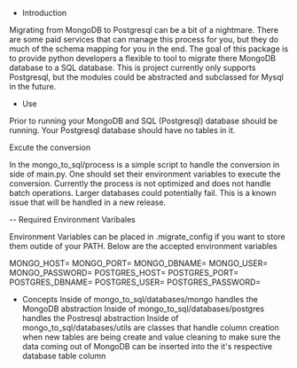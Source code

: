 - Introduction

Migrating from MongoDB to Postgresql can be a bit of a nightmare. There are some paid services that can
manage this process for you, but they do much of the schema mapping for you in the end. The goal of this
package is to provide python developers a flexible to tool to migrate there MongoDB database to a SQL database.
This is project currently only supports Postgresql, but the modules could be abstracted and subclassed for Mysql
in the future.

- Use

Prior to running your MongoDB and SQL (Postgresql) database should be running. Your Postgresql database should have no
tables in it.

Excute the conversion

In the mongo_to_sql/process is a simple script to handle the conversion in side of main.py. One should set their
environment variables to execute the conversion. Currently the process is not optimized and does not handle
batch operations. Larger databases could potentially fail. This is a known issue that will be handled in
a new release.

-- Required Environment Varibales

Environment Variables can be placed in .migrate_config if you want to store them outide of your PATH. Below are the
accepted environment variables 

MONGO_HOST=
MONGO_PORT=
MONGO_DBNAME=
MONGO_USER=
MONGO_PASSWORD=
POSTGRES_HOST=
POSTGRES_PORT=
POSTGRES_DBNAME=
POSTGRES_USER=
POSTGRES_PASSWORD=

- Concepts
Inside of mongo_to_sql/databases/mongo handles the MongoDB abstraction
Inside of mongo_to_sql/databases/postgres handles the Postresql abstraction
Inside of mongo_to_sql/databases/utils are classes that handle column creation
when new tables are being create and value cleaning to make sure the data coming
out of MongoDB can be inserted into the it's respective database table column



